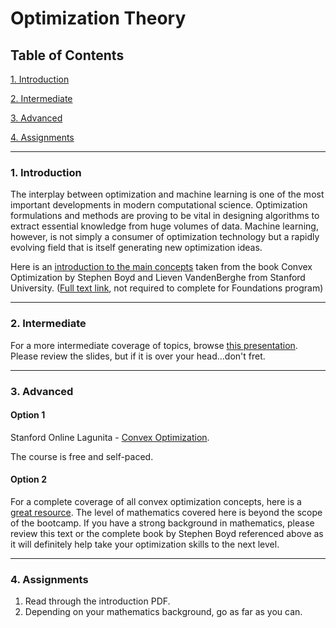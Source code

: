 # Optimization Theory

## Table of Contents
[1. Introduction](#section-a)

[2. Intermediate](#section-b)

[3. Advanced](#section-c)

[4. Assignments](#section-d)

---

### <a name="section-a"></a>1. Introduction

The interplay between optimization and machine learning is one of the most important developments in modern computational science. Optimization formulations and methods are proving to be vital in designing algorithms to extract essential knowledge from huge volumes of data. Machine learning, however, is not simply a consumer of optimization technology but a rapidly evolving field that is itself generating new optimization ideas.

Here is an [introduction to the main concepts](../resources/optimization_intro.pdf) taken from the book Convex Optimization by Stephen Boyd and Lieven VandenBerghe from Stanford University. ([Full text link](http://stanford.edu/~boyd/cvxbook/), not required to complete for Foundations program)

---

### <a name="section-b"></a>2. Intermediate

For a more intermediate coverage of topics, browse [this presentation](../resources/optimization_short.pdf). Please review the slides, but if it is over your head...don't fret.

---

### <a name="section-c"></a>3. Advanced

#### Option 1

Stanford Online Lagunita - [Convex Optimization](https://lagunita.stanford.edu/courses/Engineering/CVX101/Winter2014/about).

The course is free and self-paced.

#### Option 2

For a complete coverage of all convex optimization concepts, here is a [great resource](../resources/optimization_long.pdf). The level of mathematics covered here is beyond the scope of the bootcamp. If you have a strong background in mathematics, please review this text or the complete book by Stephen Boyd referenced above as it will definitely help take your optimization skills to the next level.

---

### <a name="section-d"></a>4. Assignments

1. Read through the introduction PDF.
2. Depending on your mathematics background, go as far as you can.
